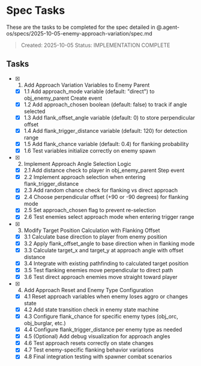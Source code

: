 # Spec Tasks

These are the tasks to be completed for the spec detailed in @.agent-os/specs/2025-10-05-enemy-approach-variation/spec.md

> Created: 2025-10-05
> Status: IMPLEMENTATION COMPLETE

## Tasks

- [x] 1. Add Approach Variation Variables to Enemy Parent
  - [x] 1.1 Add approach_mode variable (default: "direct") to obj_enemy_parent Create event
  - [x] 1.2 Add approach_chosen boolean (default: false) to track if angle selected
  - [x] 1.3 Add flank_offset_angle variable (default: 0) to store perpendicular offset
  - [x] 1.4 Add flank_trigger_distance variable (default: 120) for detection range
  - [x] 1.5 Add flank_chance variable (default: 0.4) for flanking probability
  - [x] 1.6 Test variables initialize correctly on enemy spawn

- [x] 2. Implement Approach Angle Selection Logic
  - [x] 2.1 Add distance check to player in obj_enemy_parent Step event
  - [x] 2.2 Implement approach selection when entering flank_trigger_distance
  - [x] 2.3 Add random chance check for flanking vs direct approach
  - [x] 2.4 Choose perpendicular offset (+90 or -90 degrees) for flanking mode
  - [x] 2.5 Set approach_chosen flag to prevent re-selection
  - [x] 2.6 Test enemies select approach mode when entering trigger range

- [x] 3. Modify Target Position Calculation with Flanking Offset
  - [x] 3.1 Calculate base direction to player from enemy position
  - [x] 3.2 Apply flank_offset_angle to base direction when in flanking mode
  - [x] 3.3 Calculate target_x and target_y at approach angle with offset distance
  - [x] 3.4 Integrate with existing pathfinding to calculated target position
  - [x] 3.5 Test flanking enemies move perpendicular to direct path
  - [x] 3.6 Test direct approach enemies move straight toward player

- [x] 4. Add Approach Reset and Enemy Type Configuration
  - [x] 4.1 Reset approach variables when enemy loses aggro or changes state
  - [x] 4.2 Add state transition check in enemy state machine
  - [x] 4.3 Configure flank_chance for specific enemy types (obj_orc, obj_burglar, etc.)
  - [x] 4.4 Configure flank_trigger_distance per enemy type as needed
  - [x] 4.5 (Optional) Add debug visualization for approach angles
  - [x] 4.6 Test approach resets correctly on state changes
  - [x] 4.7 Test enemy-specific flanking behavior variations
  - [x] 4.8 Final integration testing with spawner combat scenarios
